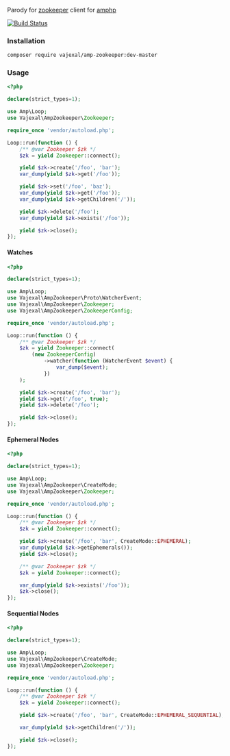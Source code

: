 Parody for [zookeeper](https://zookeeper.apache.org) client for [amphp](https://amphp.org)

[![Build Status](https://github.com/vajexal/amp-zookeeper/workflows/Build/badge.svg)](https://github.com/vajexal/amp-zookeeper/actions)

### Installation

```bash
composer require vajexal/amp-zookeeper:dev-master
```

### Usage

```php
<?php

declare(strict_types=1);

use Amp\Loop;
use Vajexal\AmpZookeeper\Zookeeper;

require_once 'vendor/autoload.php';

Loop::run(function () {
    /** @var Zookeeper $zk */
    $zk = yield Zookeeper::connect();

    yield $zk->create('/foo', 'bar');
    var_dump(yield $zk->get('/foo'));

    yield $zk->set('/foo', 'baz');
    var_dump(yield $zk->get('/foo'));
    var_dump(yield $zk->getChildren('/'));

    yield $zk->delete('/foo');
    var_dump(yield $zk->exists('/foo'));

    yield $zk->close();
});
```

#### Watches

```php
<?php

declare(strict_types=1);

use Amp\Loop;
use Vajexal\AmpZookeeper\Proto\WatcherEvent;
use Vajexal\AmpZookeeper\Zookeeper;
use Vajexal\AmpZookeeper\ZookeeperConfig;

require_once 'vendor/autoload.php';

Loop::run(function () {
    /** @var Zookeeper $zk */
    $zk = yield Zookeeper::connect(
        (new ZookeeperConfig)
            ->watcher(function (WatcherEvent $event) {
                var_dump($event);
            })
    );

    yield $zk->create('/foo', 'bar');
    yield $zk->get('/foo', true);
    yield $zk->delete('/foo');

    yield $zk->close();
});
```

#### Ephemeral Nodes

```php
<?php

declare(strict_types=1);

use Amp\Loop;
use Vajexal\AmpZookeeper\CreateMode;
use Vajexal\AmpZookeeper\Zookeeper;

require_once 'vendor/autoload.php';

Loop::run(function () {
    /** @var Zookeeper $zk */
    $zk = yield Zookeeper::connect();

    yield $zk->create('/foo', 'bar', CreateMode::EPHEMERAL);
    var_dump(yield $zk->getEphemerals());
    yield $zk->close();

    /** @var Zookeeper $zk */
    $zk = yield Zookeeper::connect();

    var_dump(yield $zk->exists('/foo'));
    $zk->close();
});
```

#### Sequential Nodes

```php
<?php

declare(strict_types=1);

use Amp\Loop;
use Vajexal\AmpZookeeper\CreateMode;
use Vajexal\AmpZookeeper\Zookeeper;

require_once 'vendor/autoload.php';

Loop::run(function () {
    /** @var Zookeeper $zk */
    $zk = yield Zookeeper::connect();

    yield $zk->create('/foo', 'bar', CreateMode::EPHEMERAL_SEQUENTIAL);

    var_dump(yield $zk->getChildren('/'));

    yield $zk->close();
});
```
